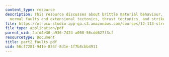 ```yaml
---
content_type: resource
description: This resource discusses about brittle material behaviour, faults ? general,
  normal faults and extensional tectonics, thrust tectonics, and strike-slip faults.
file: https://ol-ocw-studio-app-qa.s3.amazonaws.com/courses/12-113-structural-geology-fall-2005/56cf7281941e834f8d1e1f7b8cbb4911_part2_faults.pdf
file_type: application/pdf
parent_uid: 2afd4e30-a936-7424-a008-56cdd627f3cf
resourcetype: Document
title: part2_faults.pdf
uid: 56cf7281-941e-834f-8d1e-1f7b8cbb4911
---
```

